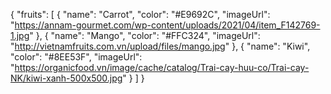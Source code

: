 {
  "fruits": [
  	{
  		"name": "Carrot",
			"color": "#E9692C",
			"imageUrl": "https://annam-gourmet.com/wp-content/uploads/2021/04/item_F142769-1.jpg"
  	},
		{
  		"name": "Mango",
			"color": "#FFC324",
			"imageUrl": "http://vietnamfruits.com.vn/upload/files/mango.jpg"
  	},
		{
  		"name": "Kiwi",
			"color": "#8EE53F",
			"imageUrl": "https://organicfood.vn/image/cache/catalog/Trai-cay-huu-co/Trai-cay-NK/kiwi-xanh-500x500.jpg"
  	}
  ]
}
